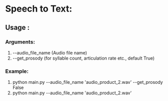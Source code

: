  # Speech to Text:

## Usage : 

### Arguments:
1. --audio_file_name (Audio file name)
2. --get_prosody (for syllable count, articulation rate etc., default True)

### Example:
1. python main.py --audio_file_name 'audio_product_2.wav' --get_prosody False
2.  python main.py --audio_file_name 'audio_product_2.wav'
